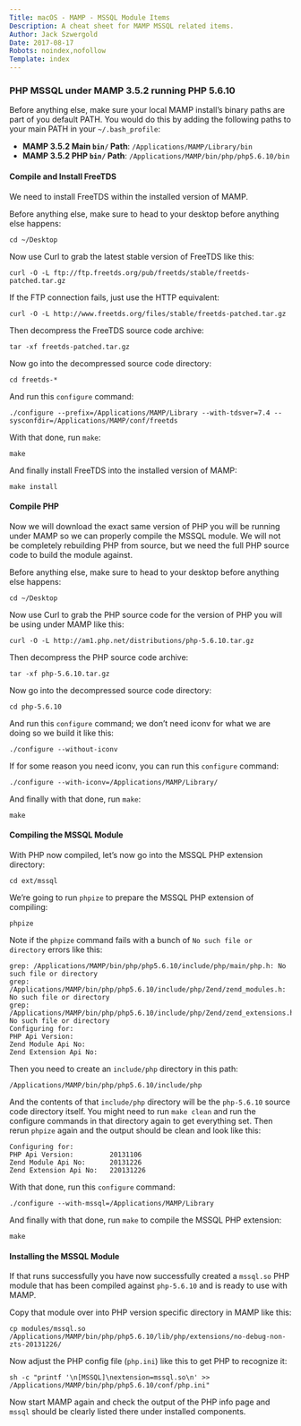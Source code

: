 ```yaml
---
Title: macOS - MAMP - MSSQL Module Items
Description: A cheat sheet for MAMP MSSQL related items.
Author: Jack Szwergold
Date: 2017-08-17
Robots: noindex,nofollow
Template: index
---
```


### PHP MSSQL under MAMP 3.5.2 running PHP 5.6.10

Before anything else, make sure your local MAMP install’s binary paths are part of you default PATH. You would do this by adding the following paths to your main PATH in your `~/.bash_profile`:

* **MAMP 3.5.2 Main `bin/` Path**: `/Applications/MAMP/Library/bin`
* **MAMP 3.5.2 PHP `bin/` Path**: `/Applications/MAMP/bin/php/php5.6.10/bin`

#### Compile and Install FreeTDS

We need to install FreeTDS within the installed version of MAMP.

Before anything else, make sure to head to your desktop before anything else happens:

	cd ~/Desktop

Now use Curl to grab the latest stable version of FreeTDS like this:

	curl -O -L ftp://ftp.freetds.org/pub/freetds/stable/freetds-patched.tar.gz

If the FTP connection fails, just use the HTTP equivalent:

	curl -O -L http://www.freetds.org/files/stable/freetds-patched.tar.gz

Then decompress the FreeTDS source code archive:

	tar -xf freetds-patched.tar.gz

Now go into the decompressed source code directory:

	cd freetds-*

And run this `configure` command:

	./configure --prefix=/Applications/MAMP/Library --with-tdsver=7.4 --sysconfdir=/Applications/MAMP/conf/freetds

With that done, run `make`:

	make

And finally install FreeTDS into the installed version of MAMP:

	make install

#### Compile PHP

Now we will download the exact same version of PHP you will be running under MAMP so we can properly compile the MSSQL module. We will not be completely rebuilding PHP from source, but we need the full PHP source code to build the module against.

Before anything else, make sure to head to your desktop before anything else happens:

	cd ~/Desktop

Now use Curl to grab the PHP source code for the version of PHP you will be using under MAMP like this:

	curl -O -L http://am1.php.net/distributions/php-5.6.10.tar.gz

Then decompress the PHP source code archive:

	tar -xf php-5.6.10.tar.gz

Now go into the decompressed source code directory:

	cd php-5.6.10

And run this `configure` command; we don’t need iconv for what we are doing so we build it like this:

	./configure --without-iconv

If for some reason you need iconv, you can run this `configure` command:

	./configure --with-iconv=/Applications/MAMP/Library/

And finally with that done, run `make`:

	make

#### Compiling the MSSQL Module

With PHP now compiled, let’s now go into the MSSQL PHP extension directory:

	cd ext/mssql

We’re going to run `phpize` to prepare the MSSQL PHP extension of compiling:

	phpize

Note if the `phpize` command fails with a bunch of `No such file or directory` errors like this:

	grep: /Applications/MAMP/bin/php/php5.6.10/include/php/main/php.h: No such file or directory
	grep: /Applications/MAMP/bin/php/php5.6.10/include/php/Zend/zend_modules.h: No such file or directory
	grep: /Applications/MAMP/bin/php/php5.6.10/include/php/Zend/zend_extensions.h: No such file or directory
	Configuring for:
	PHP Api Version:        
	Zend Module Api No:     
	Zend Extension Api No:  

Then you need to create an `include/php` directory in this path:

	/Applications/MAMP/bin/php/php5.6.10/include/php

And the contents of that `include/php` directory will be the `php-5.6.10` source code directory itself. You might need to run `make clean` and run the configure commands in that directory again to get everything set. Then rerun `phpize` again and the output should be clean and look like this:

	Configuring for:
	PHP Api Version:         20131106
	Zend Module Api No:      20131226
	Zend Extension Api No:   220131226

With that done, run this `configure` command:

	./configure --with-mssql=/Applications/MAMP/Library

And finally with that done, run `make` to compile the MSSQL PHP extension:

	make

#### Installing the MSSQL Module

If that runs successfully you have now successfully created a `mssql.so` PHP module that has been compiled against `php-5.6.10` and is ready to use with MAMP.

Copy that module over into PHP version specific directory in MAMP like this:

	cp modules/mssql.so /Applications/MAMP/bin/php/php5.6.10/lib/php/extensions/no-debug-non-zts-20131226/

Now adjust the PHP config file (`php.ini`) like this to get PHP to recognize it:

	sh -c "printf '\n[MSSQL]\nextension=mssql.so\n' >> /Applications/MAMP/bin/php/php5.6.10/conf/php.ini"

Now start MAMP again and check the output of the PHP info page and `mssql` should be clearly listed there under installed components.
